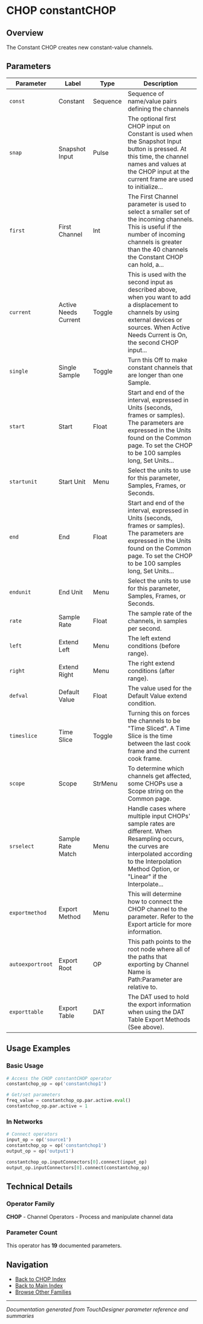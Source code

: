 # CHOP constantCHOP

## Overview

The Constant CHOP creates new constant-value channels.

## Parameters

| Parameter | Label | Type | Description |
|-----------|-------|------|-------------|
| `const` | Constant | Sequence | Sequence of name/value pairs defining the channels |
| `snap` | Snapshot Input | Pulse | The optional first CHOP input on Constant is used when the Snapshot Input button is pressed. At this time, the channel names and values at the CHOP input at the current frame are used to initialize... |
| `first` | First Channel | Int | The First Channel parameter is used to select a smaller set of the incoming channels. This is useful if the number of incoming channels is greater than the 40 channels the Constant CHOP can hold, a... |
| `current` | Active Needs Current | Toggle | This is used with the second input as described above, when you want to add a displacement to channels by using external devices or sources.   When Active Needs Current is On, the second CHOP input... |
| `single` | Single Sample | Toggle | Turn this Off to make constant channels that are longer than one Sample. |
| `start` | Start | Float | Start and end of the interval, expressed in Units (seconds, frames or samples). The parameters are expressed in the Units found on the Common page. To set the CHOP to be 100 samples long, Set Units... |
| `startunit` | Start Unit | Menu | Select the units to use for this parameter, Samples, Frames, or Seconds. |
| `end` | End | Float | Start and end of the interval, expressed in Units (seconds, frames or samples). The parameters are expressed in the Units found on the Common page. To set the CHOP to be 100 samples long, Set Units... |
| `endunit` | End Unit | Menu | Select the units to use for this parameter, Samples, Frames, or Seconds. |
| `rate` | Sample Rate | Float | The sample rate of the channels, in samples per second. |
| `left` | Extend Left | Menu | The left extend conditions (before range). |
| `right` | Extend Right | Menu | The right extend conditions (after range). |
| `defval` | Default Value | Float | The value used for the Default Value extend condition. |
| `timeslice` | Time Slice | Toggle | Turning this on forces the channels to be "Time Sliced".  A Time Slice is the time between the last cook frame and the current cook frame. |
| `scope` | Scope | StrMenu | To determine which channels get affected, some CHOPs use a Scope string on the Common page. |
| `srselect` | Sample Rate Match | Menu | Handle cases where multiple input CHOPs' sample rates are different. When Resampling occurs, the curves are interpolated according to the Interpolation Method Option, or "Linear" if the Interpolate... |
| `exportmethod` | Export Method | Menu | This will determine how to connect the CHOP channel to the parameter. Refer to the Export article for more information. |
| `autoexportroot` | Export Root | OP | This path points to the root node where all of the paths that exporting by Channel Name is Path:Parameter are relative to. |
| `exporttable` | Export Table | DAT | The DAT used to hold the export information when using the DAT Table Export Methods (See above). |

## Usage Examples

### Basic Usage

```python
# Access the CHOP constantCHOP operator
constantchop_op = op('constantchop1')

# Get/set parameters
freq_value = constantchop_op.par.active.eval()
constantchop_op.par.active = 1
```

### In Networks

```python
# Connect operators
input_op = op('source1')
constantchop_op = op('constantchop1')
output_op = op('output1')

constantchop_op.inputConnectors[0].connect(input_op)
output_op.inputConnectors[0].connect(constantchop_op)
```

## Technical Details

### Operator Family

**CHOP** - Channel Operators - Process and manipulate channel data

### Parameter Count

This operator has **19** documented parameters.

## Navigation

- [Back to CHOP Index](../CHOP/CHOP_INDEX.md)
- [Back to Main Index](../OPERATORS_INDEX.md)
- [Browse Other Families](../OPERATORS_INDEX.md#quick-navigation)

---
*Documentation generated from TouchDesigner parameter reference and summaries*
